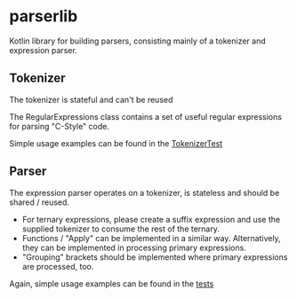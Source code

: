 # parserlib

Kotlin library for building parsers, consisting mainly of a tokenizer and expression parser.


## Tokenizer

The tokenizer is stateful and can't be reused 

The RegularExpressions class contains a set of useful regular expressions for parsing "C-Style" code.

Simple usage examples can be found in the [TokenizerTest](shared/commonTest/kotlin/org/kobjects/parserlib/tokenizer/TokenizerTest.kt)


## Parser

The expression parser operates on a tokenizer, is stateless and should be shared / reused.

- For ternary expressions, please create a suffix expression and use the supplied tokenizer to consume the rest of the ternary.
- Functions / "Apply" can be implemented in a similar way. Alternatively, they can be implemented in processing primary expressions.
- "Grouping" brackets should be implemented where primary expressions are processed, too. 

Again, simple usage examples can be found in the [tests](shared/commonTest/kotlin/org/kobjects/parserlib/expressionparser/ParserTest.kt)

